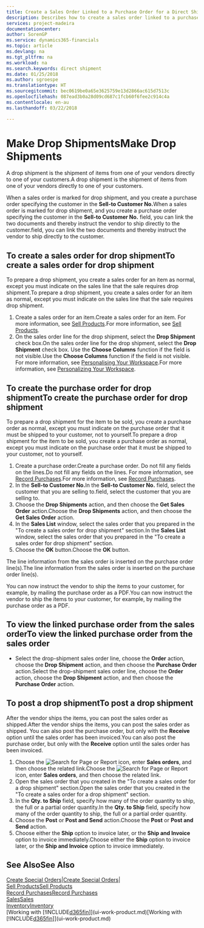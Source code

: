 ```yaml
---
title: Create a Sales Order Linked to a Purchase Order for a Direct Shipment | Microsoft Docs
description: Describes how to create a sales order linked to a purchase order to enable shipment directly from the vendor to the customer.
services: project-madeira
documentationcenter: 
author: SorenGP
ms.service: dynamics365-financials
ms.topic: article
ms.devlang: na
ms.tgt_pltfrm: na
ms.workload: na
ms.search.keywords: direct shipment
ms.date: 01/25/2018
ms.author: sgroespe
ms.translationtype: HT
ms.sourcegitcommit: bec0619be0a65e3625759e13d2866ac615d7513c
ms.openlocfilehash: 087ead3b0a28d09cd687c1fcb60f6fee2c914c4a
ms.contentlocale: en-au
ms.lasthandoff: 03/22/2018

---
```

# <a name="make-drop-shipments"></a><span data-ttu-id="7892f-103">Make Drop Shipments</span><span class="sxs-lookup"><span data-stu-id="7892f-103">Make Drop Shipments</span></span>
<span data-ttu-id="7892f-104">A drop shipment is the shipment of items from one of your vendors directly to one of your customers.</span><span class="sxs-lookup"><span data-stu-id="7892f-104">A drop shipment is the shipment of items from one of your vendors directly to one of your customers.</span></span>

<span data-ttu-id="7892f-105">When a sales order is marked for drop shipment, and you create a purchase order specifying the customer in the **Sell-to Customer No.**</span><span class="sxs-lookup"><span data-stu-id="7892f-105">When a sales order is marked for drop shipment, and you create a purchase order specifying the customer in the **Sell-to Customer No.**</span></span> <span data-ttu-id="7892f-106">field, you can link the two documents and thereby instruct the vendor to ship directly to the customer.</span><span class="sxs-lookup"><span data-stu-id="7892f-106">field, you can link the two documents and thereby instruct the vendor to ship directly to the customer.</span></span>

## <a name="to-create-a-sales-order-for-drop-shipment"></a><span data-ttu-id="7892f-107">To create a sales order for drop shipment</span><span class="sxs-lookup"><span data-stu-id="7892f-107">To create a sales order for drop shipment</span></span>
<span data-ttu-id="7892f-108">To prepare a drop shipment, you create a sales order for an item as normal, except you must indicate on the sales line that the sale requires drop shipment.</span><span class="sxs-lookup"><span data-stu-id="7892f-108">To prepare a drop shipment, you create a sales order for an item as normal, except you must indicate on the sales line that the sale requires drop shipment.</span></span>

1. <span data-ttu-id="7892f-109">Create a sales order for an item.</span><span class="sxs-lookup"><span data-stu-id="7892f-109">Create a sales order for an item.</span></span> <span data-ttu-id="7892f-110">For more information, see [Sell Products](sales-how-sell-products.md).</span><span class="sxs-lookup"><span data-stu-id="7892f-110">For more information, see [Sell Products](sales-how-sell-products.md).</span></span>
2. <span data-ttu-id="7892f-111">On the sales order line for the drop shipment, select the **Drop Shipment** check box.</span><span class="sxs-lookup"><span data-stu-id="7892f-111">On the sales order line for the drop shipment, select the **Drop Shipment** check box.</span></span> <span data-ttu-id="7892f-112">Use the **Choose Columns** function if the field is not visible.</span><span class="sxs-lookup"><span data-stu-id="7892f-112">Use the **Choose Columns** function if the field is not visible.</span></span> <span data-ttu-id="7892f-113">For more information, see [Personalising Your Workspace](ui-personalization-user.md).</span><span class="sxs-lookup"><span data-stu-id="7892f-113">For more information, see [Personalizing Your Workspace](ui-personalization-user.md).</span></span>

## <a name="to-create-the-purchase-order-for-drop-shipment"></a><span data-ttu-id="7892f-114">To create the purchase order for drop shipment</span><span class="sxs-lookup"><span data-stu-id="7892f-114">To create the purchase order for drop shipment</span></span>
<span data-ttu-id="7892f-115">To prepare a drop shipment for the item to be sold, you create a purchase order as normal, except you must indicate on the purchase order that it must be shipped to your customer, not to yourself.</span><span class="sxs-lookup"><span data-stu-id="7892f-115">To prepare a drop shipment for the item to be sold, you create a purchase order as normal, except you must indicate on the purchase order that it must be shipped to your customer, not to yourself.</span></span>

1. <span data-ttu-id="7892f-116">Create a purchase order.</span><span class="sxs-lookup"><span data-stu-id="7892f-116">Create a purchase order.</span></span> <span data-ttu-id="7892f-117">Do not fill any fields on the lines.</span><span class="sxs-lookup"><span data-stu-id="7892f-117">Do not fill any fields on the lines.</span></span> <span data-ttu-id="7892f-118">For more information, see [Record Purchases](purchasing-how-record-purchases.md).</span><span class="sxs-lookup"><span data-stu-id="7892f-118">For more information, see [Record Purchases](purchasing-how-record-purchases.md).</span></span>
2. <span data-ttu-id="7892f-119">In the **Sell-to Customer No.**</span><span class="sxs-lookup"><span data-stu-id="7892f-119">In the **Sell-to Customer No.**</span></span> <span data-ttu-id="7892f-120">field, select the customer that you are selling to.</span><span class="sxs-lookup"><span data-stu-id="7892f-120">field, select the customer that you are selling to.</span></span>
3. <span data-ttu-id="7892f-121">Choose the **Drop Shipments** action, and then choose the **Get Sales Order** action.</span><span class="sxs-lookup"><span data-stu-id="7892f-121">Choose the **Drop Shipments** action, and then choose the **Get Sales Order** action.</span></span>
4. <span data-ttu-id="7892f-122">In the **Sales List** window, select the sales order that you prepared in the "To create a sales order for drop shipment" section.</span><span class="sxs-lookup"><span data-stu-id="7892f-122">In the **Sales List** window, select the sales order that you prepared in the "To create a sales order for drop shipment" section.</span></span>
5. <span data-ttu-id="7892f-123">Choose the **OK** button.</span><span class="sxs-lookup"><span data-stu-id="7892f-123">Choose the **OK** button.</span></span>

<span data-ttu-id="7892f-124">The line information from the sales order is inserted on the purchase order line(s).</span><span class="sxs-lookup"><span data-stu-id="7892f-124">The line information from the sales order is inserted on the purchase order line(s).</span></span>

<span data-ttu-id="7892f-125">You can now instruct the vendor to ship the items to your customer, for example, by mailing the purchase order as a PDF.</span><span class="sxs-lookup"><span data-stu-id="7892f-125">You can now instruct the vendor to ship the items to your customer, for example, by mailing the purchase order as a PDF.</span></span>     

## <a name="to-view-the-linked-purchase-order-from-the-sales-order"></a><span data-ttu-id="7892f-126">To view the linked purchase order from the sales order</span><span class="sxs-lookup"><span data-stu-id="7892f-126">To view the linked purchase order from the sales order</span></span>
* <span data-ttu-id="7892f-127">Select the drop-shipment sales order line, choose the **Order** action, choose the **Drop Shipment** action, and then choose the **Purchase Order** action.</span><span class="sxs-lookup"><span data-stu-id="7892f-127">Select the drop-shipment sales order line, choose the **Order** action, choose the **Drop Shipment** action, and then choose the **Purchase Order** action.</span></span>

## <a name="to-post-a-drop-shipment"></a><span data-ttu-id="7892f-128">To post a drop shipment</span><span class="sxs-lookup"><span data-stu-id="7892f-128">To post a drop shipment</span></span>
<span data-ttu-id="7892f-129">After the vendor ships the items, you can post the sales order as shipped.</span><span class="sxs-lookup"><span data-stu-id="7892f-129">After the vendor ships the items, you can post the sales order as shipped.</span></span> <span data-ttu-id="7892f-130">You can also post the purchase order, but only with the **Receive** option until the sales order has been invoiced.</span><span class="sxs-lookup"><span data-stu-id="7892f-130">You can also post the purchase order, but only with the **Receive** option until the sales order has been invoiced.</span></span>

1. <span data-ttu-id="7892f-131">Choose the ![Search for Page or Report](media/ui-search/search_small.png "Search for Page or Report icon") icon, enter **Sales orders**, and then choose the related link.</span><span class="sxs-lookup"><span data-stu-id="7892f-131">Choose the ![Search for Page or Report](media/ui-search/search_small.png "Search for Page or Report icon") icon, enter **Sales orders**, and then choose the related link.</span></span>
2. <span data-ttu-id="7892f-132">Open the sales order that you created in the "To create a sales order for a drop shipment" section.</span><span class="sxs-lookup"><span data-stu-id="7892f-132">Open the sales order that you created in the "To create a sales order for a drop shipment" section.</span></span>
3. <span data-ttu-id="7892f-133">In the **Qty. to Ship** field, specify how many of the order quantity to ship, the full or a partial order quantity.</span><span class="sxs-lookup"><span data-stu-id="7892f-133">In the **Qty. to Ship** field, specify how many of the order quantity to ship, the full or a partial order quantity.</span></span>
4. <span data-ttu-id="7892f-134">Choose the **Post** or **Post and Send** action.</span><span class="sxs-lookup"><span data-stu-id="7892f-134">Choose the **Post** or **Post and Send** action.</span></span>
5. <span data-ttu-id="7892f-135">Choose either the **Ship** option to invoice later, or the **Ship and Invoice** option to invoice immediately.</span><span class="sxs-lookup"><span data-stu-id="7892f-135">Choose either the **Ship** option to invoice later, or the **Ship and Invoice** option to invoice immediately.</span></span>

## <a name="see-also"></a><span data-ttu-id="7892f-136">See Also</span><span class="sxs-lookup"><span data-stu-id="7892f-136">See Also</span></span>
<span data-ttu-id="7892f-137">[Create Special Orders](sales-how-to-create-special-orders.md)|</span><span class="sxs-lookup"><span data-stu-id="7892f-137">[Create Special Orders](sales-how-to-create-special-orders.md)|</span></span>  
[<span data-ttu-id="7892f-138">Sell Products</span><span class="sxs-lookup"><span data-stu-id="7892f-138">Sell Products</span></span>](sales-how-sell-products.md)  
[<span data-ttu-id="7892f-139">Record Purchases</span><span class="sxs-lookup"><span data-stu-id="7892f-139">Record Purchases</span></span>](purchasing-how-record-purchases.md)  
[<span data-ttu-id="7892f-140">Sales</span><span class="sxs-lookup"><span data-stu-id="7892f-140">Sales</span></span>](sales-manage-sales.md)  
[<span data-ttu-id="7892f-141">Inventory</span><span class="sxs-lookup"><span data-stu-id="7892f-141">Inventory</span></span>](inventory-manage-inventory.md)  
<span data-ttu-id="7892f-142">[Working with [!INCLUDE[d365fin](includes/d365fin_md.md)]](ui-work-product.md)</span><span class="sxs-lookup"><span data-stu-id="7892f-142">[Working with [!INCLUDE[d365fin](includes/d365fin_md.md)]](ui-work-product.md)</span></span>


